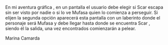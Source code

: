 En mi aventura gráfica , en un pantalla el usuario debe elegir si Scar escapa sin ser visto por nadie o si lo ve Mufasa quien lo comienza a perseguir. Si elijen la segunda opción aparecerá esta pantalla con un laberinto donde el personaje será Mufasa y debe llegar hasta donde se encuentra Scar , siendo él la salida, una vez encontrados comienzarán a pelear.

Marina Camarda 
